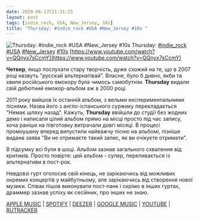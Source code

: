 ```yaml
---
date: 2020-06-13T21:31:25
layout: post
tags: [indie_rock, USA, New_Jersey, 10s]
title: "Thursday: #indie_rock #USA #New_Jersey #10s "
---
```

![Thursday: #indie_rock #USA #New_Jersey #10s ](https://i.ytimg.com/vi/QQnyx7sCcmY/hqdefault.jpg)
Thursday: [#indie_rock](/tags/#indie_rock) [#USA](/tags/#USA) [#New_Jersey](/tags/#New_Jersey) [#10s](/tags/#10s) [https://www.youtube.com/watch?v=QQnyx7sCcmY](https://www.youtube.com/watch?v=QQnyx7sCcmY)

**Четвер**, якщо послухати стару творчість, дуже схожий на те, що в 2007 році назвуть &quot;русскай альтернатівай&quot;. Власне, було б дивно, якби та хвиля російського емокору була чимось самобутнім. **Thursday** видали свій дебютний емокор-альбом аж в 2000 році.

2011 року вийшов їх останній альбом, з вельми експериментальними піснями. Назва його з англо-іспанського суржику перекладається &quot;Немає шляху назад&quot;. Кажуть, **Thursday** ввійшли до студії без жодних демо і написали цілий альбом прямо на місці просто під час запису, хоча раніше на півготовку витрачали довгі місяці. В процесі промоушену вперед випустили найважчу пісню на альбомі, пізніше видана заява &quot;Ви не отримаєте такий запис, як ви очікуєте отримати&quot;.

В підсумку всі були в шоці. Альбом зазнав загального схвалення від критиків. Просто повірте: цей альбом - супер, переливається із альтернативи в пост-рок.

Невдовзі гурт оголосив свій кінець, не зарікаючись від можливих окремих концертів у майбутньому, але зарікаючись від створення нової музики. Співак пішов виконувати пост-панк і скрімо в інших гуртах, драммер зазнав успіху як сесійник, про інших не знаю.

[APPLE MUSIC](https://music.apple.com/us/album/no-devoluci%C3%B3n/1485049973) \| [SPOTIFY](https://open.spotify.com/album/4PEVf6yDaXTssEolwgf3cT) \| [DEEZER](https://www.deezer.com/album/43862591?utm_source=deezer&amp;utm_content=album-43862591&amp;utm_term=1601611822_1592072985&amp;utm_medium=web) \| [GOOGLE MUSIC](https://play.google.com/music/m/Bj7visc234mpsnh7glhnbwrcrfu?t=No_Devolucion_-_Thursday) \| [YOUTUBE](https://www.youtube.com/playlist?list=OLAK5uy_kLtQORj27UAvWKxsym4tq0LZ_IrglUzV8) \| [RUTRACKER](https://rutracker.org/forum/viewtopic.php?t=3512550)